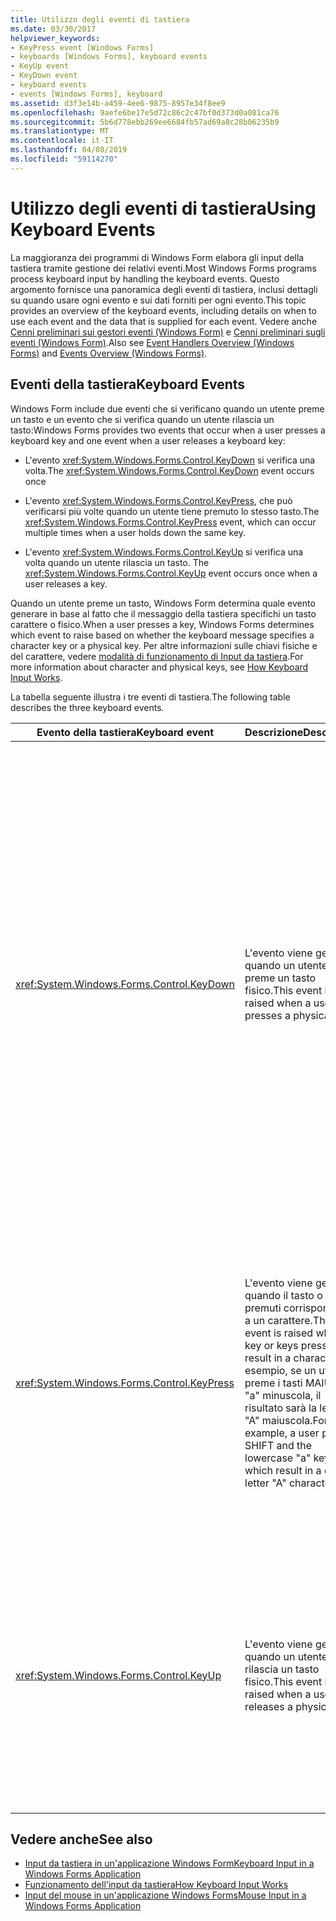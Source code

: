 ```yaml
---
title: Utilizzo degli eventi di tastiera
ms.date: 03/30/2017
helpviewer_keywords:
- KeyPress event [Windows Forms]
- keyboards [Windows Forms], keyboard events
- KeyUp event
- KeyDown event
- keyboard events
- events [Windows Forms], keyboard
ms.assetid: d3f3e14b-a459-4ee6-9875-8957e34f8ee9
ms.openlocfilehash: 9aefe6be17e5d72c86c2c47bf0d373d0a081ca76
ms.sourcegitcommit: 5b6d778ebb269ee6684fb57ad69a8c28b06235b9
ms.translationtype: MT
ms.contentlocale: it-IT
ms.lasthandoff: 04/08/2019
ms.locfileid: "59114270"
---
```

# <a name="using-keyboard-events"></a><span data-ttu-id="858df-102">Utilizzo degli eventi di tastiera</span><span class="sxs-lookup"><span data-stu-id="858df-102">Using Keyboard Events</span></span>
<span data-ttu-id="858df-103">La maggioranza dei programmi di Windows Form elabora gli input della tastiera tramite gestione dei relativi eventi.</span><span class="sxs-lookup"><span data-stu-id="858df-103">Most Windows Forms programs process keyboard input by handling the keyboard events.</span></span> <span data-ttu-id="858df-104">Questo argomento fornisce una panoramica degli eventi di tastiera, inclusi dettagli su quando usare ogni evento e sui dati forniti per ogni evento.</span><span class="sxs-lookup"><span data-stu-id="858df-104">This topic provides an overview of the keyboard events, including details on when to use each event and the data that is supplied for each event.</span></span>  <span data-ttu-id="858df-105">Vedere anche [Cenni preliminari sui gestori eventi (Windows Form)](event-handlers-overview-windows-forms.md) e [Cenni preliminari sugli eventi (Windows Form)](events-overview-windows-forms.md).</span><span class="sxs-lookup"><span data-stu-id="858df-105">Also see [Event Handlers Overview (Windows Forms)](event-handlers-overview-windows-forms.md) and [Events Overview (Windows Forms)](events-overview-windows-forms.md).</span></span>  
  
## <a name="keyboard-events"></a><span data-ttu-id="858df-106">Eventi della tastiera</span><span class="sxs-lookup"><span data-stu-id="858df-106">Keyboard Events</span></span>  
 <span data-ttu-id="858df-107">Windows Form include due eventi che si verificano quando un utente preme un tasto e un evento che si verifica quando un utente rilascia un tasto:</span><span class="sxs-lookup"><span data-stu-id="858df-107">Windows Forms provides two events that occur when a user presses a keyboard key and one event when a user releases a keyboard key:</span></span>  
  
-   <span data-ttu-id="858df-108">L'evento <xref:System.Windows.Forms.Control.KeyDown> si verifica una volta.</span><span class="sxs-lookup"><span data-stu-id="858df-108">The <xref:System.Windows.Forms.Control.KeyDown> event occurs once</span></span>  
  
-   <span data-ttu-id="858df-109">L'evento <xref:System.Windows.Forms.Control.KeyPress>, che può verificarsi più volte quando un utente tiene premuto lo stesso tasto.</span><span class="sxs-lookup"><span data-stu-id="858df-109">The <xref:System.Windows.Forms.Control.KeyPress> event, which can occur multiple times when a user holds down the same key.</span></span>  
  
-   <span data-ttu-id="858df-110">L'evento <xref:System.Windows.Forms.Control.KeyUp> si verifica una volta quando un utente rilascia un tasto. </span><span class="sxs-lookup"><span data-stu-id="858df-110">The <xref:System.Windows.Forms.Control.KeyUp> event occurs once when a user releases a key.</span></span>  
  
 <span data-ttu-id="858df-111">Quando un utente preme un tasto, Windows Form determina quale evento generare in base al fatto che il messaggio della tastiera specifichi un tasto carattere o fisico.</span><span class="sxs-lookup"><span data-stu-id="858df-111">When a user presses a key, Windows Forms determines which event to raise based on whether the keyboard message specifies a character key or a physical key.</span></span> <span data-ttu-id="858df-112">Per altre informazioni sulle chiavi fisiche e del carattere, vedere [modalità di funzionamento di Input da tastiera](how-keyboard-input-works.md).</span><span class="sxs-lookup"><span data-stu-id="858df-112">For more information about character and physical keys, see [How Keyboard Input Works](how-keyboard-input-works.md).</span></span>  
  
 <span data-ttu-id="858df-113">La tabella seguente illustra i tre eventi di tastiera.</span><span class="sxs-lookup"><span data-stu-id="858df-113">The following table describes the three keyboard events.</span></span>  
  
|<span data-ttu-id="858df-114">Evento della tastiera</span><span class="sxs-lookup"><span data-stu-id="858df-114">Keyboard event</span></span>|<span data-ttu-id="858df-115">Descrizione</span><span class="sxs-lookup"><span data-stu-id="858df-115">Description</span></span>|<span data-ttu-id="858df-116">Risultati</span><span class="sxs-lookup"><span data-stu-id="858df-116">Results</span></span>|  
|--------------------|-----------------|-------------|  
|<xref:System.Windows.Forms.Control.KeyDown>|<span data-ttu-id="858df-117">L'evento viene generato quando un utente preme un tasto fisico.</span><span class="sxs-lookup"><span data-stu-id="858df-117">This event is raised when a user presses a physical key.</span></span>|<span data-ttu-id="858df-118">Il gestore per <xref:System.Windows.Forms.Control.KeyDown> riceve:</span><span class="sxs-lookup"><span data-stu-id="858df-118">The handler for <xref:System.Windows.Forms.Control.KeyDown> receives:</span></span><br /><br /> <ul><li><span data-ttu-id="858df-119">Un parametro <xref:System.Windows.Forms.KeyEventArgs>, che fornisce la proprietà <xref:System.Windows.Forms.KeyEventArgs.KeyCode%2A> (che specifica un tasto fisico).</span><span class="sxs-lookup"><span data-stu-id="858df-119">A <xref:System.Windows.Forms.KeyEventArgs> parameter, which provides the <xref:System.Windows.Forms.KeyEventArgs.KeyCode%2A> property (which specifies a physical keyboard button).</span></span></li><li><span data-ttu-id="858df-120">La proprietà <xref:System.Windows.Forms.KeyEventArgs.Modifiers%2A> (MAIUSC, CTRL o ALT).</span><span class="sxs-lookup"><span data-stu-id="858df-120">The <xref:System.Windows.Forms.KeyEventArgs.Modifiers%2A> property (SHIFT, CTRL, or ALT).</span></span></li><li><span data-ttu-id="858df-121">La proprietà <xref:System.Windows.Forms.KeyEventArgs.KeyData%2A>, che combina il codice tasto e il modificatore.</span><span class="sxs-lookup"><span data-stu-id="858df-121">The <xref:System.Windows.Forms.KeyEventArgs.KeyData%2A> property (which combines the key code and modifier).</span></span> <span data-ttu-id="858df-122">Il parametro <xref:System.Windows.Forms.KeyEventArgs> include inoltre:</span><span class="sxs-lookup"><span data-stu-id="858df-122">The <xref:System.Windows.Forms.KeyEventArgs> parameter also provides:</span></span><br /><br /> <ul><li><span data-ttu-id="858df-123">La proprietà <xref:System.Windows.Forms.KeyEventArgs.Handled%2A>, che può essere impostata per impedire al controllo sottostante di ricevere il tasto.</span><span class="sxs-lookup"><span data-stu-id="858df-123">The <xref:System.Windows.Forms.KeyEventArgs.Handled%2A> property, which can be set to prevent the underlying control from receiving the key.</span></span></li><li><span data-ttu-id="858df-124">La proprietà <xref:System.Windows.Forms.KeyEventArgs.SuppressKeyPress%2A>, utilizzabile per eliminare gli eventi <xref:System.Windows.Forms.Control.KeyPress> e <xref:System.Windows.Forms.Control.KeyUp> per la sequenza di tasti.</span><span class="sxs-lookup"><span data-stu-id="858df-124">The <xref:System.Windows.Forms.KeyEventArgs.SuppressKeyPress%2A> property, which can be used to suppress the <xref:System.Windows.Forms.Control.KeyPress> and <xref:System.Windows.Forms.Control.KeyUp> events for that keystroke.</span></span></li></ul></li></ul>|  
|<xref:System.Windows.Forms.Control.KeyPress>|<span data-ttu-id="858df-125">L'evento viene generato quando il tasto o i tasti premuti corrispondono a un carattere.</span><span class="sxs-lookup"><span data-stu-id="858df-125">This event is raised when the key or keys pressed result in a character.</span></span> <span data-ttu-id="858df-126">Ad esempio, se un utente preme i tasti MAIUSC e "a" minuscola, il risultato sarà la lettera "A" maiuscola.</span><span class="sxs-lookup"><span data-stu-id="858df-126">For example, a user presses SHIFT and the lowercase "a" keys, which result in a capital letter "A" character.</span></span>|<xref:System.Windows.Forms.Control.KeyPress> <span data-ttu-id="858df-127">viene generato dopo <xref:System.Windows.Forms.Control.KeyDown>.</span><span class="sxs-lookup"><span data-stu-id="858df-127">is raised after <xref:System.Windows.Forms.Control.KeyDown>.</span></span><br /><br /> <ul><li><span data-ttu-id="858df-128">Il gestore per <xref:System.Windows.Forms.Control.KeyPress> riceve:</span><span class="sxs-lookup"><span data-stu-id="858df-128">The handler for <xref:System.Windows.Forms.Control.KeyPress> receives:</span></span></li><li><span data-ttu-id="858df-129">Un parametro <xref:System.Windows.Forms.KeyPressEventArgs>, che include il codice carattere del tasto premuto.</span><span class="sxs-lookup"><span data-stu-id="858df-129">A <xref:System.Windows.Forms.KeyPressEventArgs> parameter, which contains the character code of the key that was pressed.</span></span> <span data-ttu-id="858df-130"> Il codice carattere è univoco per ogni combinazione di tasto carattere e tasto modificatore.</span><span class="sxs-lookup"><span data-stu-id="858df-130">This character code is unique for every combination of a character key and a modifier key.</span></span><br /><br />     <span data-ttu-id="858df-131">Ad esempio, il tasto "A" avrà il risultato seguente:</span><span class="sxs-lookup"><span data-stu-id="858df-131">For example, the "A" key will generate:</span></span><br /><br /> <ul><li><span data-ttu-id="858df-132">Il codice carattere 65, se premuto con il tasto MAIUSC</span><span class="sxs-lookup"><span data-stu-id="858df-132">The character code 65, if it is pressed with the SHIFT key</span></span></li><li><span data-ttu-id="858df-133">Oppure il tasto BLOC MAIUSC, 97 se premuto da solo</span><span class="sxs-lookup"><span data-stu-id="858df-133">Or the CAPS LOCK key, 97 if it is pressed by itself,</span></span></li><li><span data-ttu-id="858df-134">E 1, se premuto con il tasto CTRL</span><span class="sxs-lookup"><span data-stu-id="858df-134">And 1, if it is pressed with the CTRL key.</span></span></li></ul></li></ul>|  
|<xref:System.Windows.Forms.Control.KeyUp>|<span data-ttu-id="858df-135">L'evento viene generato quando un utente rilascia un tasto fisico.</span><span class="sxs-lookup"><span data-stu-id="858df-135">This event is raised when a user releases a physical key.</span></span>|<span data-ttu-id="858df-136">Il gestore per <xref:System.Windows.Forms.Control.KeyUp> riceve:</span><span class="sxs-lookup"><span data-stu-id="858df-136">The handler for <xref:System.Windows.Forms.Control.KeyUp> receives:</span></span><br /><br /> <ul><li><span data-ttu-id="858df-137">Un parametro <xref:System.Windows.Forms.KeyEventArgs>:</span><span class="sxs-lookup"><span data-stu-id="858df-137">A <xref:System.Windows.Forms.KeyEventArgs> parameter:</span></span><br /><br /> <ul><li><span data-ttu-id="858df-138">Che fornisce la proprietà <xref:System.Windows.Forms.KeyEventArgs.KeyCode%2A> (che specifica un tasto fisico).</span><span class="sxs-lookup"><span data-stu-id="858df-138">Which provides the <xref:System.Windows.Forms.KeyEventArgs.KeyCode%2A> property (which specifies a physical keyboard button).</span></span></li><li><span data-ttu-id="858df-139">La proprietà <xref:System.Windows.Forms.KeyEventArgs.Modifiers%2A> (MAIUSC, CTRL o ALT).</span><span class="sxs-lookup"><span data-stu-id="858df-139">The <xref:System.Windows.Forms.KeyEventArgs.Modifiers%2A> property (SHIFT, CTRL, or ALT).</span></span></li><li><span data-ttu-id="858df-140">La proprietà <xref:System.Globalization.SortKey.KeyData%2A>, che combina il codice tasto e il modificatore.</span><span class="sxs-lookup"><span data-stu-id="858df-140">The <xref:System.Globalization.SortKey.KeyData%2A> property (which combines the key code and modifier).</span></span></li></ul></li></ul>|  
  
## <a name="see-also"></a><span data-ttu-id="858df-141">Vedere anche</span><span class="sxs-lookup"><span data-stu-id="858df-141">See also</span></span>

- [<span data-ttu-id="858df-142">Input da tastiera in un'applicazione Windows Form</span><span class="sxs-lookup"><span data-stu-id="858df-142">Keyboard Input in a Windows Forms Application</span></span>](keyboard-input-in-a-windows-forms-application.md)
- [<span data-ttu-id="858df-143">Funzionamento dell'input da tastiera</span><span class="sxs-lookup"><span data-stu-id="858df-143">How Keyboard Input Works</span></span>](how-keyboard-input-works.md)
- [<span data-ttu-id="858df-144">Input del mouse in un'applicazione Windows Forms</span><span class="sxs-lookup"><span data-stu-id="858df-144">Mouse Input in a Windows Forms Application</span></span>](mouse-input-in-a-windows-forms-application.md)
